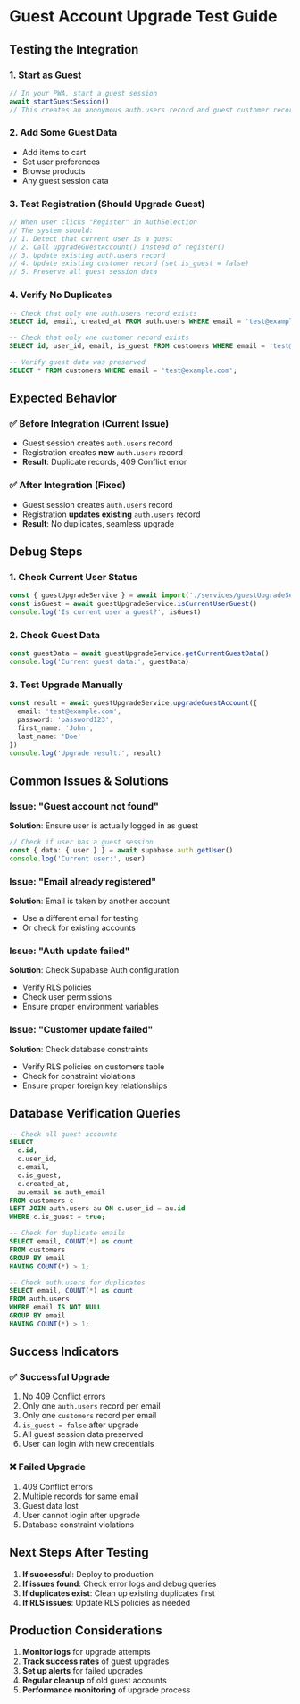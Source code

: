 # Guest Account Upgrade Test Guide

## Testing the Integration

### 1. **Start as Guest**
```typescript
// In your PWA, start a guest session
await startGuestSession()
// This creates an anonymous auth.users record and guest customer record
```

### 2. **Add Some Guest Data**
- Add items to cart
- Set user preferences
- Browse products
- Any guest session data

### 3. **Test Registration (Should Upgrade Guest)**
```typescript
// When user clicks "Register" in AuthSelection
// The system should:
// 1. Detect that current user is a guest
// 2. Call upgradeGuestAccount() instead of register()
// 3. Update existing auth.users record
// 4. Update existing customer record (set is_guest = false)
// 5. Preserve all guest session data
```

### 4. **Verify No Duplicates**
```sql
-- Check that only one auth.users record exists
SELECT id, email, created_at FROM auth.users WHERE email = 'test@example.com';

-- Check that only one customer record exists
SELECT id, user_id, email, is_guest FROM customers WHERE email = 'test@example.com';

-- Verify guest data was preserved
SELECT * FROM customers WHERE email = 'test@example.com';
```

## Expected Behavior

### ✅ **Before Integration (Current Issue)**
- Guest session creates `auth.users` record
- Registration creates **new** `auth.users` record
- **Result**: Duplicate records, 409 Conflict error

### ✅ **After Integration (Fixed)**
- Guest session creates `auth.users` record
- Registration **updates existing** `auth.users` record
- **Result**: No duplicates, seamless upgrade

## Debug Steps

### 1. **Check Current User Status**
```typescript
const { guestUpgradeService } = await import('./services/guestUpgradeService')
const isGuest = await guestUpgradeService.isCurrentUserGuest()
console.log('Is current user a guest?', isGuest)
```

### 2. **Check Guest Data**
```typescript
const guestData = await guestUpgradeService.getCurrentGuestData()
console.log('Current guest data:', guestData)
```

### 3. **Test Upgrade Manually**
```typescript
const result = await guestUpgradeService.upgradeGuestAccount({
  email: 'test@example.com',
  password: 'password123',
  first_name: 'John',
  last_name: 'Doe'
})
console.log('Upgrade result:', result)
```

## Common Issues & Solutions

### Issue: "Guest account not found"
**Solution**: Ensure user is actually logged in as guest
```typescript
// Check if user has a guest session
const { data: { user } } = await supabase.auth.getUser()
console.log('Current user:', user)
```

### Issue: "Email already registered"
**Solution**: Email is taken by another account
- Use a different email for testing
- Or check for existing accounts

### Issue: "Auth update failed"
**Solution**: Check Supabase Auth configuration
- Verify RLS policies
- Check user permissions
- Ensure proper environment variables

### Issue: "Customer update failed"
**Solution**: Check database constraints
- Verify RLS policies on customers table
- Check for constraint violations
- Ensure proper foreign key relationships

## Database Verification Queries

```sql
-- Check all guest accounts
SELECT 
  c.id,
  c.user_id,
  c.email,
  c.is_guest,
  c.created_at,
  au.email as auth_email
FROM customers c
LEFT JOIN auth.users au ON c.user_id = au.id
WHERE c.is_guest = true;

-- Check for duplicate emails
SELECT email, COUNT(*) as count
FROM customers 
GROUP BY email 
HAVING COUNT(*) > 1;

-- Check auth.users for duplicates
SELECT email, COUNT(*) as count
FROM auth.users 
WHERE email IS NOT NULL
GROUP BY email 
HAVING COUNT(*) > 1;
```

## Success Indicators

### ✅ **Successful Upgrade**
1. No 409 Conflict errors
2. Only one `auth.users` record per email
3. Only one `customers` record per email
4. `is_guest = false` after upgrade
5. All guest session data preserved
6. User can login with new credentials

### ❌ **Failed Upgrade**
1. 409 Conflict errors
2. Multiple records for same email
3. Guest data lost
4. User cannot login after upgrade
5. Database constraint violations

## Next Steps After Testing

1. **If successful**: Deploy to production
2. **If issues found**: Check error logs and debug queries
3. **If duplicates exist**: Clean up existing duplicates first
4. **If RLS issues**: Update RLS policies as needed

## Production Considerations

1. **Monitor logs** for upgrade attempts
2. **Track success rates** of guest upgrades
3. **Set up alerts** for failed upgrades
4. **Regular cleanup** of old guest accounts
5. **Performance monitoring** of upgrade process




